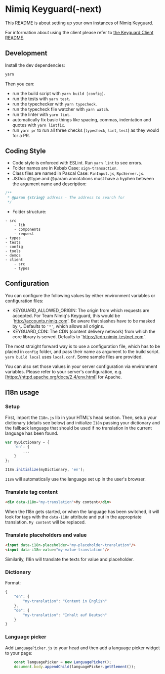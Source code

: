 # Nimiq Keyguard(-next)

This README is about setting up your own instances of Nimiq Keyguard.

For information about using the client please refer to
[the Keyguard Client README](https://github.com/nimiq/keyguard-next/tree/master/client/README.md).

## Development

Install the dev dependencies:

```sh
yarn
```

Then you can:

- run the build script with `yarn build [config]`.
- run the tests with `yarn test`.
- run the typechecker with `yarn typecheck`.
- run the typecheck file watcher with `yarn watch`.
- run the linter with `yarn lint`.
- automatically fix basic things like spacing, commas, indentation and quotes
  with `yarn lintfix`.
- run `yarn pr` to run all three checks (`typecheck`, `lint`, `test`) as they
  would for a PR.

## Coding Style

- Code style is enforced with ESLint. Run `yarn lint` to see errors.
- Folder names are in Kebab Case: `sign-transaction`.
- Class files are named in Pascal Case: `PinInput.js`, `RpcServer.js`.
- JSDoc @type and @param annotations must have a hyphen between the argument name
  and description:

```javascript
/**
 * @param {string} address - The address to search for
 */
```

- Folder structure:

```text
- src
    - lib
    - components
    - request
- types
- tests
- config
- tools
- demos
- client
    - src
    - types
```

## Configuration

You can configure the following values by either environment variables or configuration files:
- KEYGUARD_ALLOWED_ORIGIN: The origin from which requests are accepted. For Team Nimiq's Keyguard, this would be 'http://accounts.nimiq.com'. Be aware that slashes have to be masked by `\`. Defaults to `'*'`, which allows all origins.
- KEYGUARD_CDN: The CDN (content delivery network) from which the core library is served. Defaults to 'https://cdn.nimiq-testnet.com'.

The most straight forward way is to use a configuration file, which has to be placed in `config` folder, and pass their name as argument to the build script. `yarn build local` uses `local.conf`. Some sample files are provided.

You can also set those values in your server configuration via environment variables. Please refer to your server's configuration, e.g. [https://httpd.apache.org/docs/2.4/env.html] for Apache.

## I18n usage

### Setup

First, import the `I18n.js` lib in your HTML's head section. Then, setup your
dictionary (details see below) and  initialize `I18n` passing your dictionary
and the fallback language that should be used if no translation in the current
language has been found.

```javascript
var myDictionary = {
    'en': {
        ...
    }
};

I18n.initialize(myDictionary, 'en');
```

`I18n` will automatically use the language set up in the user's browser.

### Translate tag content

```html
<div data-i18n="my-translation">My content</div>
```

When the I18n gets started, or when the language has been switched, it will look
for tags with the `data-i18n` attribute and put in the appropriate translation.
`My content` will be replaced.

### Translate placeholders and value

```html
<input data-i18n-placeholder="my-placeholder-translation"/>
<input data-i18n-value="my-value-translation"/>
```

Similarily, I18n will translate the texts for value and placeholder.

### Dictionary

Format:

```javascript
{
    "en": {
        "my-translation": "Content in English"
    },
    "de": {
        "my-translation": "Inhalt auf Deutsch"
    }
}
```

### Language picker

Add `LanguagePicker.js` to your head and then add a language picker widget to your
page:

```javascript
    const languagePicker = new LanguagePicker();
    document.body.appendChild(languagePicker.getElement());
```
